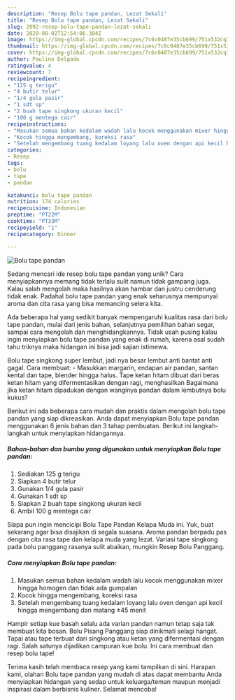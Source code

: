 ```yaml
---
description: "Resep Bolu tape pandan, Lezat Sekali"
title: "Resep Bolu tape pandan, Lezat Sekali"
slug: 2092-resep-bolu-tape-pandan-lezat-sekali
date: 2020-08-02T12:54:06.384Z
image: https://img-global.cpcdn.com/recipes/7c6c0487e35cb699/751x532cq70/bolu-tape-pandan-foto-resep-utama.jpg
thumbnail: https://img-global.cpcdn.com/recipes/7c6c0487e35cb699/751x532cq70/bolu-tape-pandan-foto-resep-utama.jpg
cover: https://img-global.cpcdn.com/recipes/7c6c0487e35cb699/751x532cq70/bolu-tape-pandan-foto-resep-utama.jpg
author: Pauline Delgado
ratingvalue: 4
reviewcount: 7
recipeingredient:
- "125 g terigu"
- "4 butir telur"
- "1/4 gula pasir"
- "1 sdt sp"
- "2 buah tape singkong ukuran kecil"
- "100 g mentega cair"
recipeinstructions:
- "Masukan semua bahan kedalam wadah lalu kocok menggunakan mixer hingga homogen dan tidak ada gumpalan"
- "Kocok hingga mengembang, koreksi rasa"
- "Setelah mengembang tuang kedalam loyang lalu oven dengan api kecil hingga mengembang dan matang ±45 menit"
categories:
- Resep
tags:
- bolu
- tape
- pandan

katakunci: bolu tape pandan 
nutrition: 174 calories
recipecuisine: Indonesian
preptime: "PT22M"
cooktime: "PT33M"
recipeyield: "1"
recipecategory: Dinner

---
```



![Bolu tape pandan](https://img-global.cpcdn.com/recipes/7c6c0487e35cb699/751x532cq70/bolu-tape-pandan-foto-resep-utama.jpg)

Sedang mencari ide resep bolu tape pandan yang unik? Cara menyiapkannya memang tidak terlalu sulit namun tidak gampang juga. Kalau salah mengolah maka hasilnya akan hambar dan justru cenderung tidak enak. Padahal bolu tape pandan yang enak seharusnya mempunyai aroma dan cita rasa yang bisa memancing selera kita.

Ada beberapa hal yang sedikit banyak mempengaruhi kualitas rasa dari bolu tape pandan, mulai dari jenis bahan, selanjutnya pemilihan bahan segar, sampai cara mengolah dan menghidangkannya. Tidak usah pusing kalau ingin menyiapkan bolu tape pandan yang enak di rumah, karena asal sudah tahu triknya maka hidangan ini bisa jadi sajian istimewa.

Bolu tape singkong super lembut, jadi nya besar lembut anti bantat anti gagal. Cara membuat: - Masukkan margarin, endapan air pandan, santan kental dan tape, blender hingga halus. Tape ketan hitam dibuat dari beras ketan hitam yang difermentasikan dengan ragi, menghasilkan Bagaimana jika ketan hitam dipadukan dengan wanginya pandan dalam lembutnya bolu kukus?


Berikut ini ada beberapa cara mudah dan praktis dalam mengolah bolu tape pandan yang siap dikreasikan. Anda dapat menyiapkan Bolu tape pandan menggunakan 6 jenis bahan dan 3 tahap pembuatan. Berikut ini langkah-langkah untuk menyiapkan hidangannya.

<!--inarticleads1-->

##### Bahan-bahan dan bumbu yang digunakan untuk menyiapkan Bolu tape pandan:

1. Sediakan 125 g terigu
1. Siapkan 4 butir telur
1. Gunakan 1/4 gula pasir
1. Gunakan 1 sdt sp
1. Siapkan 2 buah tape singkong ukuran kecil
1. Ambil 100 g mentega cair


Siapa pun ingin mencicipi Bolu Tape Pandan Kelapa Muda ini. Yuk, buat sekarang agar bisa disajikan di segala suasana. Aroma pandan berpadu pas dengan cita rasa tape dan kelapa muda yang lezat. Variasi tape singkong pada bolu panggang rasanya sulit abaikan, mungkin Resep Bolu Panggang. 

<!--inarticleads2-->

##### Cara menyiapkan Bolu tape pandan:

1. Masukan semua bahan kedalam wadah lalu kocok menggunakan mixer hingga homogen dan tidak ada gumpalan
1. Kocok hingga mengembang, koreksi rasa
1. Setelah mengembang tuang kedalam loyang lalu oven dengan api kecil hingga mengembang dan matang ±45 menit


Hampir setiap kue basah selalu ada varian pandan namun tetap saja tak membuat kita bosan. Bolu Pisang Panggang siap dinikmati selagi hangat. Tapai atau tape terbuat dari singkong atau ketan yang difermentasi dengan ragi. Salah satunya dijadikan campuran kue bolu. Ini cara membuat dan resep bolu tape! 

Terima kasih telah membaca resep yang kami tampilkan di sini. Harapan kami, olahan Bolu tape pandan yang mudah di atas dapat membantu Anda menyiapkan hidangan yang sedap untuk keluarga/teman maupun menjadi inspirasi dalam berbisnis kuliner. Selamat mencoba!
